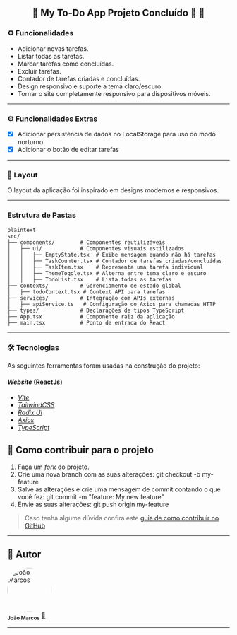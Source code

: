 <h2 align="center"> 
	🚧  My To-Do App Projeto Concluído 🚀 🚧
</h2>

### ⚙ Funcionalidades
  - Adicionar novas tarefas.
  - Listar todas as tarefas.
  - Marcar tarefas como concluídas.
  - Excluir tarefas.
  - Contador de tarefas criadas e concluídas.
  - Design responsivo e suporte a tema claro/escuro.
  - Tornar o site completamente responsivo para dispositivos móveis.
---

### ⚙ Funcionalidades Extras
- [x] Adicionar persistência de dados no LocalStorage para uso do modo norturno.
- [x] Adicionar o botão de editar tarefas
---

### 🎨 Layout
O layout da aplicação foi inspirado em designs modernos e responsivos.

---
### Estrutura de Pastas
```
plaintext
src/
├── components/        # Componentes reutilizáveis
│   ├── ui/            # Componentes visuais estilizados
│   │   ├── EmptyState.tsx  # Exibe mensagem quando não há tarefas
│   │   ├── TaskCounter.tsx # Contador de tarefas criadas/concluídas
│   │   ├── TaskItem.tsx    # Representa uma tarefa individual
│   │   ├── ThemeToggle.tsx # Alterna entre tema claro e escuro
│   │   ├── TodoList.tsx    # Lista todas as tarefas
├── contexts/          # Gerenciamento de estado global
│   ├── todoContext.tsx # Context API para tarefas
├── services/          # Integração com APIs externas
│   ├── apiService.ts   # Configuração do Axios para chamadas HTTP
├── types/             # Declarações de tipos TypeScript
├── App.tsx            # Componente raiz da aplicação
├── main.tsx           # Ponto de entrada do React
```

---


### 🛠 Tecnologias

As seguintes ferramentas foram usadas na construção do projeto:

#### *Website*  ([ReactJs](https://reactjs.org/))

-   *[Vite](https://vitejs.dev/)*
-   *[TailwindCSS](https://tailwindcss.com/)*
-   *[Radix UI](https://www.radix-ui.com/)*
-   *[Axios](https://github.com/axios/axios)*
-   *[TypeScript](https://www.typescriptlang.org/)*

## 💪 Como contribuir para o projeto

1. Faça um *fork* do projeto.
2. Crie uma nova branch com as suas alterações: git checkout -b my-feature
3. Salve as alterações e crie uma mensagem de commit contando o que você fez: git commit -m "feature: My new feature"
4. Envie as suas alterações: git push origin my-feature
> Caso tenha alguma dúvida confira este [guia de como contribuir no GitHub](./CONTRIBUTING.md)

---

## 🦸 Autor

<a href="https://github.com/JoaoChaves65">
 <img style="border-radius: 50%;" src="https://avatars.githubusercontent.com/u/77072144?s=400&u=51a3766a47dcf4da44b381b3a3564e48eaf39311&v=4" width="100px;" height="100px" alt="João Marcos"/>
 <br />
 <sub><b>João Marcos</b></sub></a> <a href="https://github.com/JoaoChaves65" title="gitHub">🚀</a>
 <br />

---
